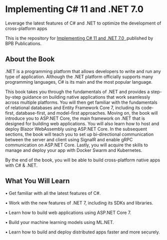 # Implementing C# 11 and .NET 7.0

Leverage the latest features of C# and .NET to optimize the development of cross-platform apps

This is the repository for [Implementing C# 11 and .NET 7.0
](https://bpbonline.com/products/implementing-c-11-and-net-7-0?variant=42663853490376),published by BPB Publications. 

## About the Book
.NET is a programming platform that allows developers to write and run any type of application. Although the .NET platform officially supports many programming languages, C# is its main and the most popular language.
 
This book takes you through the fundamentals of .NET and provides a step-by-step guidance on building native applications that work seamlessly across multiple platforms. You will then get familiar with the fundamentals of relational databases and Entity Framework Core 7, including its code-first, database-first, and model-first approaches. Moving on, the book will introduce you to ASP.NET Core, the main framework on .NET that is designed for building web applications. You will also learn how to host and deploy Blazor WebAssembly using ASP.NET Core. In the subsequent sections, the book will teach you to set up bi-directional communication between the server and client using SignalR and enable gRPC communication on ASP.NET Core. Lastly, you will acquire the skills to manage and deploy your app with Docker Swarm and Kubernetes.

By the end of the book, you will be able to build cross-platform native apps with C# & .NET.

## What You Will Learn
•  Get familiar with all the latest features of C#.

•  Work with the new features of .NET 7, including its SDKs and libraries.

•  Learn how to build web applications using ASP.NET Core 7.

•  Build your machine learning models using ML.NET.

•  Learn how to build and deploy distributed apps faster and more securely.
